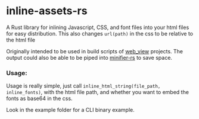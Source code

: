 inline-assets-rs
=====
A Rust library for inlining Javascript, CSS, and font files into your html files for easy distribution.
This also changes `url(path)` in the css to be relative to the html file

Originally intended to be used in build scripts of [web_view](https://github.com/Boscop/web-view "Rust bindings to zserge/webview") projects.
The output could also be able to be piped into [minifier-rs](https://github.com/GuillaumeGomez/minifier-rs) to save space.

### Usage:
Usage is really simple, just call `inline_html_string(file_path, inline_fonts)`, with the html file path,
 and whether you want to embed the fonts as base64 in the css.
 
Look in the example folder for a CLI binary example.